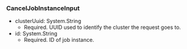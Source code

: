 ### CancelJobInstanceInput


- clusterUuid: System.String
  - Required. UUID used to identify the cluster the request goes to.
- id: System.String
  - Required. ID of job instance.

